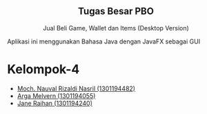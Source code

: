 <p align="center">
 <h2 align="center">Tugas Besar PBO</h2>
 <p align="center">Jual Beli Game, Wallet dan Items (Desktop Version)</p>
</p>

<p>
 Aplikasi ini menggunakan Bahasa Java dengan JavaFX sebagai GUI
</p>

# Kelompok-4

- [Moch. Nauval Rizaldi Nasril (1301194482)](https://github.com/Muvazana)
- [Arga Melvern (1301194055)](https://github.com/ArgaMelvern)
- [Jane Raihan (1301194240)](https://github.com/janerhn)
